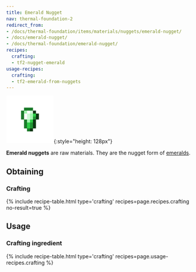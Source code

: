 ```yaml
---
title: Emerald Nugget
nav: thermal-foundation-2
redirect_from:
- /docs/thermal-foundation/items/materials/nuggets/emerald-nugget/
- /docs/emerald-nugget/
- /docs/thermal-foundation/emerald-nugget/
recipes:
  crafting:
  - tf2-nugget-emerald
usage-recipes:
  crafting:
  - tf2-emerald-from-nuggets
---
```


![Emerald nugget](/assets/images/thermal-foundation/nugget-emerald.png){:style="height: 128px"}


**Emerald nuggets** are raw materials. They are the nugget form of
[emeralds](https://minecraft.gamepedia.com/Emerald).


Obtaining
---------

### Crafting
{% include recipe-table.html type='crafting' recipes=page.recipes.crafting no-result=true %}


Usage
-----

### Crafting ingredient
{% include recipe-table.html type='crafting' recipes=page.usage-recipes.crafting %}
